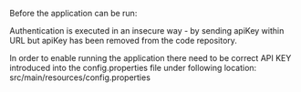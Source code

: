 

Before the application can be run:

Authentication is executed in an insecure way - by sending apiKey within URL
but apiKey has been removed from the code repository.

In order to enable running the application 
there need to be correct API KEY introduced into the config.properties file
under following location: src/main/resources/config.properties


